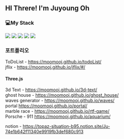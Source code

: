 ##  HI Threre! I'm Juyoung Oh


### 💻My Stack
<img src="https://img.shields.io/badge/Node.js-339933?style=flat-square&logo=Node.js&logoColor=white"/> <img src="https://img.shields.io/badge/React-61DAFB?style=flat-square&logo=React&logoColor=black"/> <img src="https://img.shields.io/badge/JavaScript-F7DF1E?style=flat-square&logo=JavaScript&logoColor=black"/> <img src="https://img.shields.io/badge/Redux-764ABC?style=flat-square&logo=Redux&logoColor=white"/> <img src="https://img.shields.io/badge/TypeScript-3178C6?style=flat-square&logo=TypeScript&logoColor=white"/>



### 포트폴리오
ToDoList - https://moomooj.github.io/todoList/ <br>
jflix - https://moomooj.github.io/jflix/#/ <br>

#### Three.js
3d Text - https://moomooj.github.io/3d-text/ <br>
ghost house - https://moomooj.github.io/ghost_house/ <br>
waves generator - https://moomooj.github.io/waves/ <br>
portal https://moomooj.github.io/portal/ <br>
marble race - https://moomooj.github.io/rtf-game/ <br>
Porsche - 911 https://moomooj.github.io/aquarium/ <br>


notion - https://topaz-situation-b95.notion.site/Ju-74e1b642f11340e9919fb3def680c913
